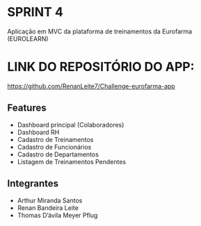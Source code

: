# SPRINT 4
Aplicação em MVC da plataforma de treinamentos da Eurofarma (EUROLEARN)

# LINK DO REPOSITÓRIO DO APP: 
https://github.com/RenanLeite7/Challenge-eurofarma-app

## Features
- Dashboard principal (Colaboradores)
- Dashboard RH
- Cadastro de Treinamentos
- Cadastro de Funcionários
- Cadastro de Departamentos
- Listagem de Treinamentos Pendentes

## Integrantes
- Arthur Miranda Santos
- Renan Bandeira Leite
- Thomas D’ávila Meyer Pflug
